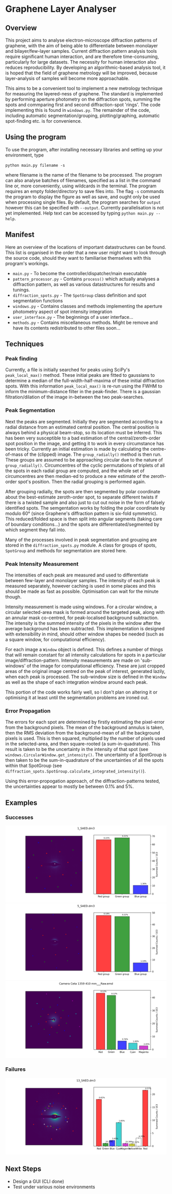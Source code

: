 # Graphene Layer Analyser

## Overview

This project aims to analyse electron-microscope diffraction patterns of graphene, with the aim of being able to differentiate between monolayer and bilayer/few-layer samples. Current diffraction pattern analysis tools require significant human interaction, and are therefore time-consuming, particularly for large datasets. The necessity for human interaction also reduces reproducibility. By developing an algorithmic-based analysis tool, it is hoped that the field of graphene metrology will be improved, because layer-analysis of samples will become more approachable.

This aims to be a convenient tool to implement a new metrology technique for measuring the layered-ness of graphene. The standard is implemented by performing aperture photometry on the diffraction spots, summing the spots and commparing first and second diffraction-spot 'rings'. The code implementing this is found in `windows.py`. The remainder of the code, including automatic segmentation/grouping, plotting/graphing, automatic spot-finding etc. is for convenience.

## Using the program

To use the program, after installing necessary libraries and setting up your environment, type

`python main.py filename -s`

where filename is the name of the filename to be processed. The program can also analyse batches of filenames, specified as a list in the command line or, more conveniently, using wildcards in the terminal. The program requires an empty folder/directory to save files into. The flag `-s` commands the program to display the figure as well as save, and ought only be used when processing single files. By default, the program searches for `output` however this can be specified with `--output`. Currently parallelisation is not yet implemented. Help text can be accessed by typing `python main.py --help`.

## Manifest

Here an overview of the locations of important datastructures can be found. This list is organised in the order that a new user might want to look through the source code, should they want to familiarise themselves with this program's workings.
* `main.py` - To become the controller/dispatcher/main executable
* `pattern_processor.py` - Contains `process()` which actually analyses a diffraction pattern, as well as various datastructures for results and tunings.
* `diffraction_spots.py` - The `SpotGroup` class definition and spot segmentation functions
* `windows.py` - Contains classes and methods implementing the aperture photometry aspect of spot intensity integration
* `user_interface.py` - The beginnings of a user interface...
* `methods.py` - Contains miscellaneous methods. Might be remove and have its contents redistributed to other files soon...

## Techniques

### Peak finding

Currently, a file is initially searched for peaks using SciPy's `peak_local_max()` method. These initial peaks are fitted to gaussians to determine a median of the full-width-half-maxima of these initial diffraction spots. With this information `peak_local_max()` is re-run using the FWHM to inform the minimum-distance filter in the peak-finder. There is a gaussian filtration/dilation of the image in-between the two peak-searches.

### Peak Segmentation

Next the peaks are segmented. Initially they are segmented according to a radial distance from an estimated central position. The central position is always behind a physical beam-stop, so its location must be inferred. This has been very susceptible to a bad estimation of the central/zeroth-order spot position in the image, and getting it to work in every circumstance has been tricky. Currently an initial estimation is made by calculating the centre-of-mass of the (clipped) image. The `group_radially()` method is then run. These groups are assumed to be approaching circular due to the nature of `group_radially()`. Circumcentres of the cyclic permutations of triplets of all the spots in each radial group are computed, and the whole set of circumcentres are then median-ed to produce a new estimate of the zeroth-order spot's position. Then the radial grouping is performed again.

After grouping radially, the spots are then segmented by polar coordinate about the best-estimate zeroth-order spot, to separate different twists if there is a twisted sample and also just to cut out noise in the form of falsely identified spots. The semgentation works by folding the polar coordinate by modulo 60° (since Graphene's diffraction pattern is six-fold symmetric). This reduced/folded space is then split into angular segments (taking care of boundary conditions...) and the spots are differentiated/segmented by which segment they fall into.

Many of the processes involved in peak segmentation and grouping are stored in the `diffraction_spots.py` module. A class for groups of spots, `SpotGroup` and methods for segmentation are stored here.

### Peak Intensity Measurement

The intensities of each peak are measured and used to differentiate between few-layer and monolayer samples. The intensity of each peak is measured separately, however caching is used in some places and this should be made as fast as possible. Optimisation can wait for the minute though.

Intensity measurement is made using windows. For a circular window, a circular selected-area mask is formed around the targeted peak, along with an annular mask co-centred, for peak-localised background subtraction. The intensity is the summed intensity of the pixels in the window after the average background has been subtracted. This implementation is designed with extensibility in mind, should other window shapes be needed (such as a square window, for computational efficiency).

For each image a `Window` object is defined. This defines a number of things that will remain constant for all intensity calculations for spots in a particular image/diffraction-pattern. Intensity measurements are made on 'sub-windows' of the image for computational efficiency. These are just cropped areas of the original image centred on the peak of interest, generated lazily, when each peak is processed. The sub-window size is defined in the `Window` as well as the shape of each integration window around each peak.

This portion of the code works fairly well, so I don't plan on altering it or optimising it at least until the segmentation problems are ironed out.

### Error Propagation

The errors for each spot are determined by firstly estimating the pixel-error from the background pixels. The mean of the background annulus is taken, then the RMS deviation from the background-mean of all the background pixels is used. This is then squared, multiplied by the number of pixels used in the selected-area, and then square-rooted (a sum-in-quadrature). This result is taken to be the uncertainty in the intensity of that spot (see `windows.CircularWindow.get_intensity()`. The uncertainty of a SpotGroup is then taken to be the sum-in-quadrature of the uncertainties of all the spots within that SpotGroup (see `diffraction_spots.SpotGroup.calculate_integrated_intensity()`). 

Using this error-propogation approach, of the diffraction-patterns tested, the uncertainties appear to mostly be between 0.1% and 5%.

## Examples

### Successes

![](examples/1_SAED.png)
![](examples/5_SAED.png)
![](examples/Camera%20Ceta%201359%20410%20mm___Raw.png)

### Failures

![](examples/13_SAED.png)


## Next Steps

* Design a GUI (CLI done)
* Test under various noise environments
